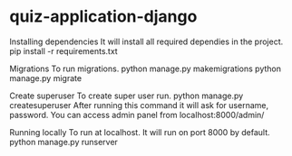 # quiz-application-django

Installing dependencies
It will install all required dependies in the project.
pip install -r requirements.txt

Migrations
To run migrations.
python manage.py makemigrations
python manage.py migrate

Create superuser
To create super user run.
python manage.py createsuperuser
After running this command it will ask for username, password. You can access admin panel from localhost:8000/admin/

Running locally
To run at localhost. It will run on port 8000 by default.
python manage.py runserver
